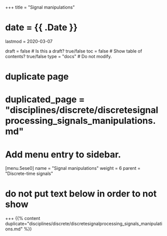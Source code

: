 +++
title = "Signal manipulations"

# date = {{ .Date }}
lastmod = 2020-03-07

draft = false  # Is this a draft? true/false
toc = false  # Show table of contents? true/false
type = "docs"  # Do not modify.

# duplicate page
# duplicated_page = "disciplines/discrete/discretesignalprocessing_signals_manipulations.md"

# Add menu entry to sidebar.
[menu.5ese0]
name = "Signal manipulations"
weight = 6
parent = "Discrete-time signals"

# do not put text below in order to not show
+++
{{% content duplicate="disciplines/discrete/discretesignalprocessing_signals_manipulations.md" %}}
